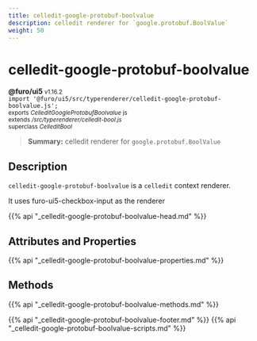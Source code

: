 ```yaml
---
title: celledit-google-protobuf-boolvalue
description: celledit renderer for `google.protobuf.BoolValue`
weight: 50
---
```


# celledit-google-protobuf-boolvalue
**@furo/ui5** <small>v1.16.2</small>
<br>`import '@furo/ui5/src/typerenderer/celledit-google-protobuf-boolvalue.js';`<small>
<br>exports *CelleditGoogleProtobufBoolvalue* js
<br>extends */src/typerenderer/celledit-bool.js*
<br>superclass *CelleditBool*</small>

> **Summary:** celledit renderer for `google.protobuf.BoolValue`

## Description

`celledit-google-protobuf-boolvalue` is a `celledit` context renderer.

It uses furo-ui5-checkbox-input as the renderer

{{% api "_celledit-google-protobuf-boolvalue-head.md" %}}

## Attributes and Properties
{{% api "_celledit-google-protobuf-boolvalue-properties.md" %}}




## Methods
{{% api "_celledit-google-protobuf-boolvalue-methods.md" %}}






{{% api "_celledit-google-protobuf-boolvalue-footer.md" %}}
{{% api "_celledit-google-protobuf-boolvalue-scripts.md" %}}
